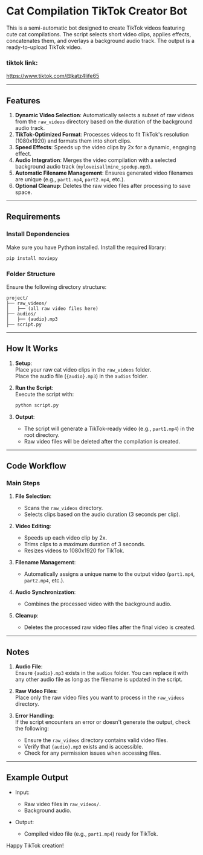 
# Cat Compilation TikTok Creator Bot  

This is a semi-automatic bot designed to create TikTok videos featuring cute cat compilations. The script selects short video clips, applies effects, concatenates them, and overlays a background audio track. The output is a ready-to-upload TikTok video.  

### tiktok link:
https://www.tiktok.com/@katz4life65

---

## Features  

1. **Dynamic Video Selection**: Automatically selects a subset of raw videos from the `raw_videos` directory based on the duration of the background audio track.  
2. **TikTok-Optimized Format**: Processes videos to fit TikTok's resolution (1080x1920) and formats them into short clips.  
3. **Speed Effects**: Speeds up the video clips by 2x for a dynamic, engaging effect.  
4. **Audio Integration**: Merges the video compilation with a selected background audio track (`myloveisallmine_spedup.mp3`).  
5. **Automatic Filename Management**: Ensures generated video filenames are unique (e.g., `part1.mp4`, `part2.mp4`, etc.).  
6. **Optional Cleanup**: Deletes the raw video files after processing to save space.  

---

## Requirements  

### Install Dependencies  

Make sure you have Python installed. Install the required library:  

```bash
pip install moviepy
```  

### Folder Structure  

Ensure the following directory structure:  

```
project/
├── raw_videos/
│   ├── (all raw video files here)
├── audios/
│   ├── {audio}.mp3
├── script.py
```

---

## How It Works  

1. **Setup**:  
   Place your raw cat video clips in the `raw_videos` folder.  
   Place the audio file (`{audio}.mp3`) in the `audios` folder.  

2. **Run the Script**:  
   Execute the script with:  
   ```bash
   python script.py
   ```  

3. **Output**:  
   - The script will generate a TikTok-ready video (e.g., `part1.mp4`) in the root directory.  
   - Raw video files will be deleted after the compilation is created.  

---

## Code Workflow  

### Main Steps  

1. **File Selection**:  
   - Scans the `raw_videos` directory.  
   - Selects clips based on the audio duration (3 seconds per clip).  

2. **Video Editing**:  
   - Speeds up each video clip by 2x.  
   - Trims clips to a maximum duration of 3 seconds.  
   - Resizes videos to 1080x1920 for TikTok.  

3. **Filename Management**:  
   - Automatically assigns a unique name to the output video (`part1.mp4`, `part2.mp4`, etc.).  

4. **Audio Synchronization**:  
   - Combines the processed video with the background audio.  

5. **Cleanup**:  
   - Deletes the processed raw video files after the final video is created.  

---

## Notes  

1. **Audio File**:  
   Ensure `{audio}.mp3` exists in the `audios` folder. You can replace it with any other audio file as long as the filename is updated in the script.  

2. **Raw Video Files**:  
   Place only the raw video files you want to process in the `raw_videos` directory.  

3. **Error Handling**:  
   If the script encounters an error or doesn't generate the output, check the following:  
   - Ensure the `raw_videos` directory contains valid video files.  
   - Verify that `{audio}.mp3` exists and is accessible.  
   - Check for any permission issues when accessing files.  

---

## Example Output  

- Input:  
  - Raw video files in `raw_videos/`.  
  - Background audio. 

- Output:  
  - Compiled video file (e.g., `part1.mp4`) ready for TikTok.  

Happy TikTok creation!
